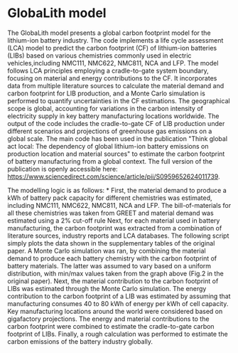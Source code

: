 # GlobaLith model

The GlobaLith model presents a global carbon footprint model for the lithium-ion battery industry. The code implements a life cycle assessment (LCA) model to predict the 
carbon footprint (CF) of lithium-ion batteries (LIBs) based on various chemistries commonly used in electric vehicles,including NMC111, NMC622, NMC811, NCA and LFP.
The model follows LCA principles employing a cradle-to-gate system boundary, focusing on material and energy contributions to the CF. It incorporates data from multiple literature sources 
to calculate the material demand and carbon footprint for LIB production, and a Monte Carlo simulation is performed to quantify uncertainties in the CF estimations. The geographical scope 
is global, accounting for variations in the carbon intensity of electricity supply in key battery manufacturing locations worldwide. The output of the code includes the cradle-to-gate CF 
of LIB production under different scenarios and projections of greenhouse gas emissions on a global scale. The main code has been used in the publication "Think global act local: 
The dependency of global lithium-ion battery emissions on production location and material sources" to estimate the carbon footprint of battery manufacturing from a global context. 
The full version of the publication is openly accessible here: https://www.sciencedirect.com/science/article/pii/S0959652624011739.

The modelling logic is as follows:
* 
First, the material demand to produce a kWh of battery pack capacity for different chemistries was estimated, including NMC111, NMC622, NMC811, NCA and LFP. The bill-of-materials for all these chemistries was taken from GREET and material demand was estimated using a 2% cut-off rule
Next, for each material used in battery manufacturing, the carbon footprint was extracted from a combination of literature sources, industry reports and LCA databases. The following script simply plots the data shown in the supplementary tables of the original paper.
A Monte Carlo simulation was ran, by combining the material demand to produce each battery chemistry with the carbon footprint of battery materials. The latter was assumed to vary based on a uniform distribution, with min/max values taken from the graph above (Fig.2 in the original paper). 
Next, the material contribution to the carbon footprint of LIBs was estimated through the Monte Carlo simulation. The energy contribution to the carbon footprint of a LIB was estimated by assuming that manufacturing consumes 40 to 80 kWh of energy per kWh of cell capacity. Key manufacturing locations around the world were considered based on gigafactory projections.
The energy and material contributions to the carbon footprint were combined to estimate the cradle-to-gate carbon footprint of LIBs.
Finally, a rough calculation was performed to estimate the carbon emissions of the battery industry globally. 
